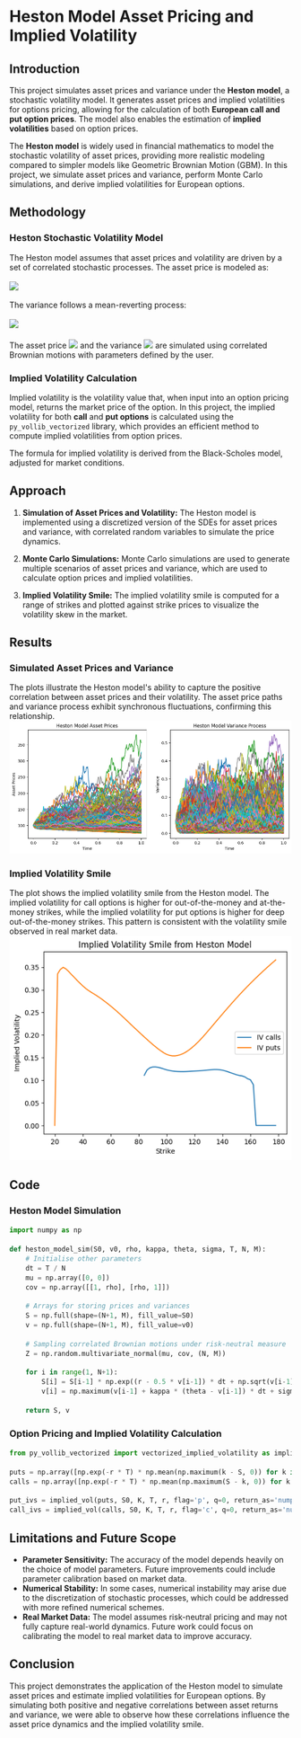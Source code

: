 # Heston Model Asset Pricing and Implied Volatility

## Introduction
This project simulates asset prices and variance under the **Heston model**, a stochastic volatility model. It generates asset prices and implied volatilities for options pricing, allowing for the calculation of both **European call and put option prices**. The model also enables the estimation of **implied volatilities** based on option prices.

The **Heston model** is widely used in financial mathematics to model the stochastic volatility of asset prices, providing more realistic modeling compared to simpler models like Geometric Brownian Motion (GBM). In this project, we simulate asset prices and variance, perform Monte Carlo simulations, and derive implied volatilities for European options.

## Methodology

### Heston Stochastic Volatility Model
The Heston model assumes that asset prices and volatility are driven by a set of correlated stochastic processes. The asset price is modeled as:  
<br>![](https://quicklatex.com/cache3/82/ql_42fc16c9e81cb0ed4b73a2b29d399782_l3.png)

The variance follows a mean-reverting process:  
<br>![](https://quicklatex.com/cache3/12/ql_eb664787e3888fd6dea6766a57c66812_l3.png)  
<br>The asset price ![](https://quicklatex.com/cache3/74/ql_0870d8c7a29dbaf572ae5493ec851274_l3.png) and the variance ![](https://quicklatex.com/cache3/f8/ql_762042dcf9425b2c639a588b72d1d5f8_l3.png) are simulated using correlated Brownian motions with parameters defined by the user.

### Implied Volatility Calculation
Implied volatility is the volatility value that, when input into an option pricing model, returns the market price of the option. In this project, the implied volatility for both **call** and **put options** is calculated using the `py_vollib_vectorized` library, which provides an efficient method to compute implied volatilities from option prices.

The formula for implied volatility is derived from the Black-Scholes model, adjusted for market conditions.

## Approach

1. **Simulation of Asset Prices and Volatility:**
   The Heston model is implemented using a discretized version of the SDEs for asset prices and variance, with correlated random variables to simulate the price dynamics.

2. **Monte Carlo Simulations:**
   Monte Carlo simulations are used to generate multiple scenarios of asset prices and variance, which are used to calculate option prices and implied volatilities.

3. **Implied Volatility Smile:**
   The implied volatility smile is computed for a range of strikes and plotted against strike prices to visualize the volatility skew in the market.

## Results

### Simulated Asset Prices and Variance
The plots illustrate the Heston model's ability to capture the positive correlation between asset prices and their volatility. The asset price paths and variance process exhibit synchronous fluctuations, confirming this relationship.  
![](https://github.com/1Aditya7/VaR-and-CVaR-Modelling/blob/main/hestonMedia/assetsAndVariance.png)


### Implied Volatility Smile
The plot shows the implied volatility smile from the Heston model. The implied volatility for call options is higher for out-of-the-money and at-the-money strikes, while the implied volatility for put options is higher for deep out-of-the-money strikes. This pattern is consistent with the volatility smile observed in real market data.  
![Implied Volatility Smile](https://github.com/1Aditya7/VaR-and-CVaR-Modelling/blob/main/hestonMedia/impliedVolatility.png)

## Code

### Heston Model Simulation

```python
import numpy as np

def heston_model_sim(S0, v0, rho, kappa, theta, sigma, T, N, M):
    # Initialise other parameters
    dt = T / N
    mu = np.array([0, 0])
    cov = np.array([[1, rho], [rho, 1]])

    # Arrays for storing prices and variances
    S = np.full(shape=(N+1, M), fill_value=S0)
    v = np.full(shape=(N+1, M), fill_value=v0)

    # Sampling correlated Brownian motions under risk-neutral measure
    Z = np.random.multivariate_normal(mu, cov, (N, M))

    for i in range(1, N+1):
        S[i] = S[i-1] * np.exp((r - 0.5 * v[i-1]) * dt + np.sqrt(v[i-1] * dt) * Z[i-1, :, 0])
        v[i] = np.maximum(v[i-1] + kappa * (theta - v[i-1]) * dt + sigma * np.sqrt(v[i-1] * dt) * Z[i-1, :, 1], 0)

    return S, v
```

### Option Pricing and Implied Volatility Calculation

```python
from py_vollib_vectorized import vectorized_implied_volatility as implied_vol

puts = np.array([np.exp(-r * T) * np.mean(np.maximum(k - S, 0)) for k in K])
calls = np.array([np.exp(-r * T) * np.mean(np.maximum(S - k, 0)) for k in K])

put_ivs = implied_vol(puts, S0, K, T, r, flag='p', q=0, return_as='numpy', on_error='ignore')
call_ivs = implied_vol(calls, S0, K, T, r, flag='c', q=0, return_as='numpy')
```

## Limitations and Future Scope
- **Parameter Sensitivity:** The accuracy of the model depends heavily on the choice of model parameters. Future improvements could include parameter calibration based on market data.
- **Numerical Stability:** In some cases, numerical instability may arise due to the discretization of stochastic processes, which could be addressed with more refined numerical schemes.
- **Real Market Data:** The model assumes risk-neutral pricing and may not fully capture real-world dynamics. Future work could focus on calibrating the model to real market data to improve accuracy.

## Conclusion
This project demonstrates the application of the Heston model to simulate asset prices and estimate implied volatilities for European options. By simulating both positive and negative correlations between asset returns and variance, we were able to observe how these correlations influence the asset price dynamics and the implied volatility smile.
